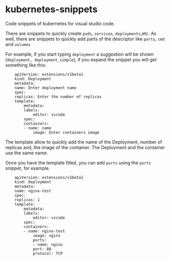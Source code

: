 # kubernetes-snippets
Code snippets of kubernetes for visual studio code.

There are snippets to quickly create `pods`, `services`, `deployments`,etc. As well, there are snippets to 
quickly add parts of the descriptor like `ports`, `cmd` and `volumes`  

For example, if you start typing `deployment` a suggestion will be shown (`deployment, deployment_simple`), if you expand the snippet you will get something like this:

        apiVersion: extensions/v1beta1
        kind: Deployment
        metadata:
        name: Enter deployment name
        spec:
        replicas: Enter the number of replicas
        template:
            metadata:
            labels:
                editor: vscode
            spec:
            containers:
            - name: name
                image: Enter containers image

The template allow to quickly add the name of the Deployment, number of replicas and, the image of the container. The Deployment and the container use the same name.

Once you have the template filled, you can add `ports` using the `ports` snippet, for example.

        apiVersion: extensions/v1beta1
        kind: Deployment
        metadata:
        name: nginx-test
        spec:
        replicas: 1
        template:
            metadata:
            labels:
                editor: vscode
            spec:
            containers:
            - name: nginx-test
                image: nginx
                ports:
                - name: nginx
                port: 80
                protocol: TCP

